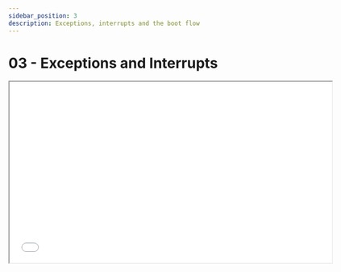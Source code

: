 ```yaml
---
sidebar_position: 3
description: Exceptions, interrupts and the boot flow
---
```


# 03 - Exceptions and Interrupts

<iframe src="/slides/03" width="640" height="360"></iframe>
